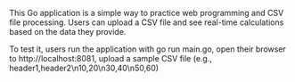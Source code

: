This Go application is a simple way to practice web programming and CSV file processing. Users can upload a CSV file and see real-time calculations based on the data they provide.

To test it, users run the application with go run main.go, open their browser to http://localhost:8081, upload a sample CSV file (e.g., header1,header2\n10,20\n30,40\n50,60)
